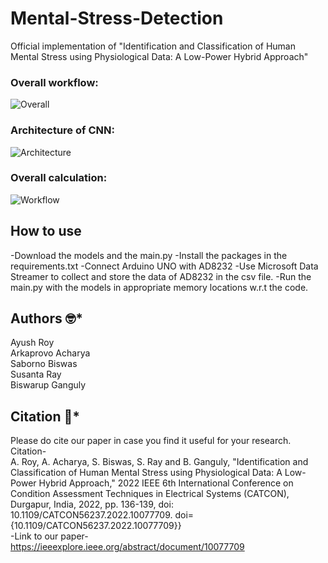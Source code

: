 # Mental-Stress-Detection

Official implementation of "Identification and Classification of Human Mental Stress using Physiological Data: A Low-Power Hybrid Approach"

### Overall workflow:
![Overall](https://user-images.githubusercontent.com/94052139/201930316-52fe158d-3e57-4eca-b627-480ea1175c4c.png)
### Architecture of CNN:
![Architecture](https://user-images.githubusercontent.com/94052139/201930421-dcb5587f-d92f-454e-82a7-a3a645454c59.png)
### Overall calculation:
![Workflow](https://user-images.githubusercontent.com/94052139/201930600-e6a58246-40bf-4fc8-acdb-8b0abdfd4cd3.png)

## How to use
-Download the models and the main.py
-Install the packages in the requirements.txt
-Connect Arduino UNO with AD8232
-Use Microsoft Data Streamer to collect and store the data of AD8232 in the csv file.
-Run the main.py with the models in appropriate memory locations w.r.t the code.

## Authors :nerd_face:*
Ayush Roy<br/>
Arkaprovo Acharya<br/>
Saborno Biswas<br/>
Susanta Ray<br/>
Biswarup Ganguly<br/>

## Citation :thinking:*
Please do cite our paper in case you find it useful for your research.<br/>
Citation-<br/>
A. Roy, A. Acharya, S. Biswas, S. Ray and B. Ganguly, "Identification and Classification of Human Mental Stress using Physiological Data: A Low-Power Hybrid Approach," 2022 IEEE 6th International Conference on Condition Assessment Techniques in Electrical Systems (CATCON), Durgapur, India, 2022, pp. 136-139, doi: 10.1109/CATCON56237.2022.10077709.
  doi={10.1109/CATCON56237.2022.10077709}}<br/>
-Link to our paper-<br/>
https://ieeexplore.ieee.org/abstract/document/10077709
